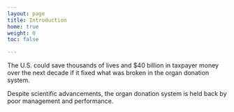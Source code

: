 ```yaml
---
layout: page
title: Introduction
home: true
weight: 0
toc: false

---
```


The U.S. could save thousands of lives and $40 billion in taxpayer money over the next decade if it fixed what was broken in the organ donation system.

Despite scientific advancements, the organ donation system is held back by poor management and performance.